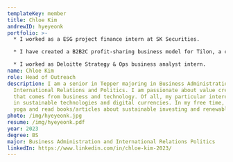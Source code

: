 ```yaml
---
templateKey: member
title: Chloe Kim
andrewID: hyeyeonk
portfolio: >-
  * I worked as a ESG project finance intern at SK Securities.

  * I have created a B2B2C profit-sharing business model for Tilon, a cloud-based solutions company that primarily deliver Desktop-as-a-Service service.

  * I worked as Deloitte Strategy & Ops business analyst intern.
name: Chloe Kim
role: Head of Outreach
description: I am a senior in Tepper majoring in Business Administration and
  International Relations and Politics. I am passionate about value creation
  that comes from business and technology. Of all, my particular interest lies
  in sustainable technologies and digital currencies. In my free time, I enjoy
  yoga and read books/articles about sustainable investing and renewable energy.
photo: /img/hyeyeonk.jpg
resume: /img/hyeyeonk.pdf
year: 2023
degree: BS
major: Business Administration and International Relations Politics
linkedIn: https://www.linkedin.com/in/chloe-kim-2023/
---
```

